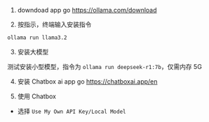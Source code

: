 1. downdoad app
   go https://ollama.com/download

2. 按指示，终端输入安装指令

```bash
ollama run llama3.2
```

3. 安装大模型

测试安装小型模型，指令为 `ollama run deepseek-r1:7b`，仅需内存 5G

4. 安装 Chatbox ai app
   go https://chatboxai.app/en

5. 使用 Chatbox

- 选择 `Use My Own API Key/Local Model`
